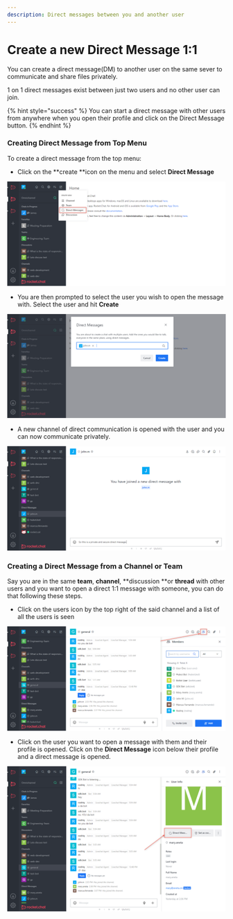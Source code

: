 ```yaml
---
description: Direct messages between you and another user
---
```


# Create a new Direct Message 1:1

You can create a direct message(DM) to another user on the same sever to communicate and share files privately.

1 on 1 direct messages exist between just two users and no other user can join.

{% hint style="success" %}
You can start a direct message with other users from anywhere when you open their profile and click on the Direct Message button.
{% endhint %}

### Creating Direct Message from Top Menu

To create a direct message from the top menu:

* Click on the **create **icon on the menu and select **Direct Message**

![](<../../../.gitbook/assets/image (663) (1).png>)

* You are then prompted to select the user you wish to open the message with. Select the user and hit **Create**

![](<../../../.gitbook/assets/image (633).png>)

* A new channel of direct communication is opened with the user and you can now communicate privately.

![](<../../../.gitbook/assets/image (654).png>)

### Creating a Direct Message from a Channel or Team

Say you are in the same **team**, **channel**, **discussion **or **thread** with other users and you want to open a direct 1:1 message with someone, you can do that following these steps.

* Click on the users icon by the top right of the said channel and a list of all the users is seen

![](<../../../.gitbook/assets/image (685) (1).png>)

* Click on the user you want to open a message with them and their profile is opened. Click on the **Direct Message** icon below their profile and a direct message is opened.

![](<../../../.gitbook/assets/image (658).png>)
